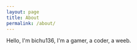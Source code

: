 ```yaml
---
layout: page
title: About
permalink: /about/
---
```


Hello, I'm bichu136, I'm a gamer, a coder, a weeb.